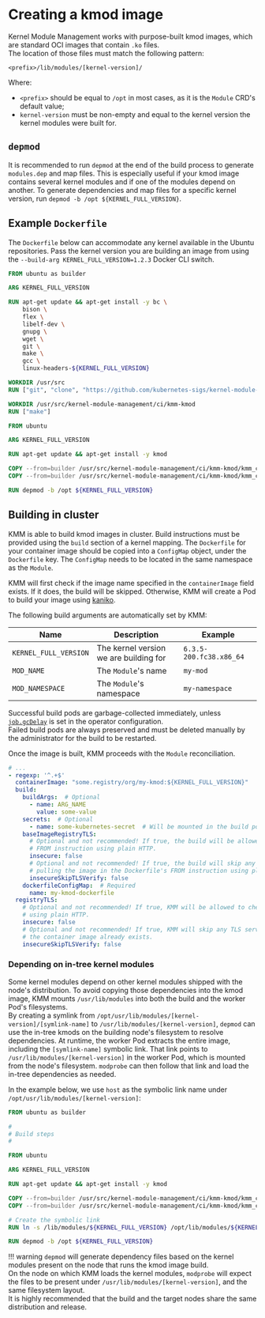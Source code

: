 # Creating a kmod image

Kernel Module Management works with purpose-built kmod images, which are standard OCI images that contain `.ko` files.  
The location of those files must match the following pattern:
```
<prefix>/lib/modules/[kernel-version]/
```

Where:

- `<prefix>` should be equal to `/opt` in most cases, as it is the `Module` CRD's default value;
- `kernel-version` must be non-empty and equal to the kernel version the kernel modules were built for.

## `depmod`

It is recommended to run `depmod` at the end of the build process to generate `modules.dep` and map files.
This is especially useful if your kmod image contains several kernel modules and if one of the modules depend on
another.
To generate dependencies and map files for a specific kernel version, run `depmod -b /opt ${KERNEL_FULL_VERSION}`.

## Example `Dockerfile`

The `Dockerfile` below can accommodate any kernel available in the Ubuntu repositories.
Pass the kernel version you are building an image from using the `--build-arg KERNEL_FULL_VERSION=1.2.3` Docker CLI switch.

```dockerfile
FROM ubuntu as builder

ARG KERNEL_FULL_VERSION

RUN apt-get update && apt-get install -y bc \
    bison \
    flex \
    libelf-dev \
    gnupg \
    wget \
    git \
    make \
    gcc \
    linux-headers-${KERNEL_FULL_VERSION}

WORKDIR /usr/src
RUN ["git", "clone", "https://github.com/kubernetes-sigs/kernel-module-management.git"]

WORKDIR /usr/src/kernel-module-management/ci/kmm-kmod
RUN ["make"]

FROM ubuntu

ARG KERNEL_FULL_VERSION

RUN apt-get update && apt-get install -y kmod

COPY --from=builder /usr/src/kernel-module-management/ci/kmm-kmod/kmm_ci_a.ko /opt/lib/modules/${KERNEL_FULL_VERSION}/
COPY --from=builder /usr/src/kernel-module-management/ci/kmm-kmod/kmm_ci_b.ko /opt/lib/modules/${KERNEL_FULL_VERSION}/

RUN depmod -b /opt ${KERNEL_FULL_VERSION}
```

## Building in cluster

KMM is able to build kmod images in cluster.
Build instructions must be provided using the `build` section of a kernel mapping.
The `Dockerfile` for your container image should be copied into a `ConfigMap` object, under the `Dockerfile` key.
The `ConfigMap` needs to be located in the same namespace as the `Module`.

KMM will first check if the image name specified in the `containerImage` field exists.
If it does, the build will be skipped.
Otherwise, KMM will create a Pod to build your image using [kaniko](https://github.com/GoogleContainerTools/kaniko).

The following build arguments are automatically set by KMM:

| Name                  | Description                            | Example                 |
|-----------------------|----------------------------------------|-------------------------|
| `KERNEL_FULL_VERSION` | The kernel version we are building for | `6.3.5-200.fc38.x86_64` |
| `MOD_NAME`            | The `Module`'s name                    | `my-mod`                |
| `MOD_NAMESPACE`       | The `Module`'s namespace               | `my-namespace`          |

Successful build pods are garbage-collected immediately, unless [`job.gcDelay`](./configure.md#jobgcdelay) is set in the
operator configuration.  
Failed build pods are always preserved and must be deleted manually by the administrator for the build to be restarted.

Once the image is built, KMM proceeds with the `Module` reconciliation.

```yaml
# ...
- regexp: '^.+$'
  containerImage: "some.registry/org/my-kmod:${KERNEL_FULL_VERSION}"
  build:
    buildArgs:  # Optional
      - name: ARG_NAME
        value: some-value
    secrets:  # Optional
      - name: some-kubernetes-secret  # Will be mounted in the build pod as /run/secrets/some-kubernetes-secret.
    baseImageRegistryTLS:
      # Optional and not recommended! If true, the build will be allowed to pull the image in the Dockerfile's
      # FROM instruction using plain HTTP.
      insecure: false
      # Optional and not recommended! If true, the build will skip any TLS server certificate validation when
      # pulling the image in the Dockerfile's FROM instruction using plain HTTP.
      insecureSkipTLSVerify: false
    dockerfileConfigMap:  # Required
      name: my-kmod-dockerfile
  registryTLS:
    # Optional and not recommended! If true, KMM will be allowed to check if the container image already exists
    # using plain HTTP.
    insecure: false
    # Optional and not recommended! If true, KMM will skip any TLS server certificate validation when checking if
    # the container image already exists.
    insecureSkipTLSVerify: false
```

### Depending on in-tree kernel modules

Some kernel modules depend on other kernel modules shipped with the node's distribution.
To avoid copying those dependencies into the kmod image, KMM mounts `/usr/lib/modules` into both the build and the
worker Pod's filesystems.  
By creating a symlink from `/opt/usr/lib/modules/[kernel-version]/[symlink-name]` to
`/usr/lib/modules/[kernel-version]`, `depmod` can use the in-tree kmods on the building node's filesystem to resolve
dependencies.
At runtime, the worker Pod extracts the entire image, including the `[symlink-name]` symbolic link.
That link points to `/usr/lib/modules/[kernel-version]` in the worker Pod, which is mounted from the node's filesystem.
`modprobe` can then follow that link and load the in-tree dependencies as needed.

In the example below, we use `host` as the symbolic link name under `/opt/usr/lib/modules/[kernel-version]`:

```dockerfile
FROM ubuntu as builder

#
# Build steps
#

FROM ubuntu

ARG KERNEL_FULL_VERSION

RUN apt-get update && apt-get install -y kmod

COPY --from=builder /usr/src/kernel-module-management/ci/kmm-kmod/kmm_ci_a.ko /opt/lib/modules/${KERNEL_FULL_VERSION}/
COPY --from=builder /usr/src/kernel-module-management/ci/kmm-kmod/kmm_ci_b.ko /opt/lib/modules/${KERNEL_FULL_VERSION}/

# Create the symbolic link
RUN ln -s /lib/modules/${KERNEL_FULL_VERSION} /opt/lib/modules/${KERNEL_FULL_VERSION}/host

RUN depmod -b /opt ${KERNEL_FULL_VERSION}
```

!!! warning
    `depmod` will generate dependency files based on the kernel modules present on the node that runs the kmod image
    build.  
    On the node on which KMM loads the kernel modules, `modprobe` will expect the files to be present under
    `/usr/lib/modules/[kernel-version]`, and the same filesystem layout.  
    It is highly recommended that the build and the target nodes share the same distribution and release.
